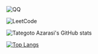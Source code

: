 ![QQ](https://img.shields.io/static/v1?label=QQ&message=2724167997&style=social&logo=tencentqq&logoColor=black)
<!--![WeChat](https://img.shields.io/static/v1?label=WeChat&message=wxid_8rnzabrf2vso22&style=social&logo=wechat&logoColor=green)-->
![LeetCode](https://img.shields.io/static/v1?label=LeetCode&message=azarasi&style=social&logo=leetcode&logoColor=orange&link=https://leetcode-cn.com/u/azarasi/)

![Tategoto Azarasi's GitHub stats](https://github-readme-stats.vercel.app/api?username=tategotoazarasi&show_icons=true)

[![Top Langs](https://github-readme-stats.vercel.app/api/top-langs/?username=tategotoazarasi)](https://github.com/anuraghazra/github-readme-stats)
<!--
**tategotoazarasi/tategotoazarasi** is a ✨ _special_ ✨ repository because its `README.md` (this file) appears on your GitHub profile.

Here are some ideas to get you started:

- 🔭 I’m currently working on ...
- 🌱 I’m currently learning ...
- 👯 I’m looking to collaborate on ...
- 🤔 I’m looking for help with ...
- 💬 Ask me about ...
- 📫 How to reach me: ...
- 😄 Pronouns: ...
- ⚡ Fun fact: ...
-->
